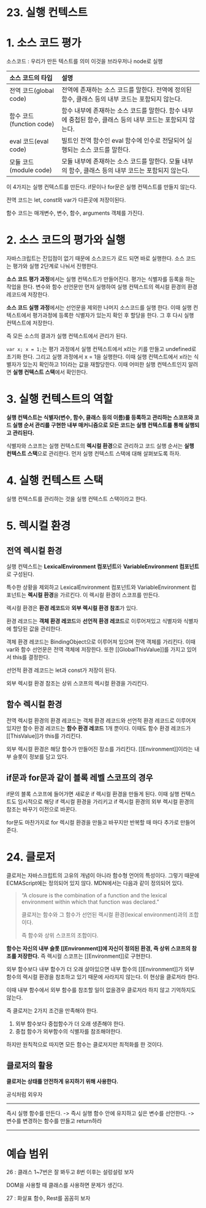 # 23. 실행 컨텍스트

# 1. 소스 코드 평가

소스코드 : 우리가 만든 텍스트를 의미 이것을 브라우저나 node로 실행

| 소스 코드의 타입         | 설명                                                         |
| :----------------------- | :----------------------------------------------------------- |
| 전역 코드(global code)   | 전역에 존재하는 소스 코드를 말한다. 전역에 정의된 함수, 클래스 등의 내부 코드는 포함되지 않는다. |
| 함수 코드(function code) | 함수 내부에 존재하는 소스 코드를 말한다. 함수 내부에 중첩된 함수, 클래스 등의 내부 코드는 포함되지 않는다. |
| eval 코드(eval code)     | 빌트인 전역 함수인 eval 함수에 인수로 전달되어 실행되는 소스 코드를 말한다. |
| 모듈 코드(module code)   | 모듈 내부에 존재하는 소스 코드를 말한다. 모듈 내부의 함수, 클래스 등의 내부 코드는 포함되지 않는다. |

이 4가지는 실행 컨텍스트를 만든다. if문이나 for문은 실행 컨텍스트를 만들지 않는다.

전역 코드는 let, const와 var가 다른곳에 저장이된다.

함수 코드는 매개변수, 변수, 함수, arguments 객체를 가진다.



# 2. 소스 코드의 평가와 실행

자바스크립트는 진입점이 없기 때문에 소스코드가 로드 되면 바로 실행한다. 소스 코드는 평가와 실행 2단계로 나눠서 진행한다. 

**소스 코드 평가 과정**에서는 실행 컨텍스트가 만들어진다. 평가는 식별자를 등록을 하는 작업을 한다. 변수와 함수 선언문만 먼저 실행하여 실행 컨텍스트의 렉시컬 환경의 환경 레코드에 저장한다.

**소스 코드 실행 과정**에서는 선언문을 제외한 나머지 소스코드를 실행 한다. 이때 실행 컨텍스트에서 평가과정에 등록한 식별자가 있는지 확인 후 할당을 한다. 그 후 다시 실행 컨텍스트에 저장한다.

즉 모든 소스의 결과가 실행 컨텍스트에서 관리가 된다.

`var x; x = 1;`는 평가 과정에서 실행 컨텍스트에서 x라는 키를 만들고 undefined로 초기화 한다. 그리고 실행 과정에서 x = 1을 실행한다. 이때 실행 컨텍스트에서 x라는 식별자가 있는지 확인하고 1이라는 값을 재할당한다. 이때 어떠한 실행 컨텍스트인지 알려면 **실행 컨텍스트 스택**에서 확인한다.



# 3. 실행 컨텍스트의 역할

**실행 컨텍스트는 식별자(변수, 함수, 클래스 등의 이름)를 등록하고 관리하는 스코프와 코드 실행 순서 관리를 구현한 내부 매커니즘으로 모든 코드는 실행 컨텍스트를 통해 실행되고 관리된다.**

식별자와 스코프는 실행 컨텍스트의 **렉시컬 환경**으로 관리하고 코드 실행 순서는 **실행 컨텍스트 스택**으로 관리한다. 먼저 실행 컨텍스트 스택에 대해 살펴보도록 하자.



# 4. 실행 컨텍스트 스택

실행 컨텍스트를 관리하는 것을 실행 컨텍스트 스택이라고 한다.



# 5. 렉시컬 환경

## 전역 렉시컬 환경

실행 컨텍스트는 **LexicalEnvironment 컴포넌트**와 **VariableEnvironment 컴포넌트**로 구성된다.

특수한 상황을 제외하고  LexicalEnvironment 컴포넌트와 VariableEnvironment 컴포넌트는 **렉시컬 환경**을 가르킨다. 이 렉시컬 환경이 스코프를 만든다.

렉시컬 환경은 **환경 레코드**와 **외부 렉시컬 환경 참조**가 있다.

환경 레코드는 **객체 환경 레코드**와 **선언적 환경 레코드**로 이루어져있고 식별자와 식별자에 할당된 값을 관리한다. 

객체 환경 레코드는 BindingObject으로 이루어져 있으며 전역 객체를 가리킨다. 이때 var와 함수 선언문은 전역 객체에 저장한다. 또한 [[GlobalThisValue]]를 가지고 있어서 this를 결정한다.

선언적 환경 레코드는 let과 const가 저장이 된다.

외부 렉시컬 환경 참조는 상위 스코프의 렉시컬 환경을 가리킨다.

## 함수 렉시컬 환경

전역 렉시컬 환경의 환경 레코드는 객체 환경 레코드와 선언적 환경 레코드로 이루어져 있지만 함수 환경 레코드는 **함수 환경 레코드** 1개 뿐이다. 이때도 함수 환경 레코드가 [[ThisValue]]가 this를 가리킨다.

외부 렉시컬 환경은 해당 함수가 만들어진 장소를 가리킨다. [[Environment]]이라는 내부 슬롯이 정보를 담고 있다.



## if문과 for문과 같이 블록 레벨 스코프의 경우

if문의 블록 스코프에 들어가면 새로운 if 렉시컬 환경을 만들게 된다. 이때 실행 컨텍스트도 임시적으로 해당 if 렉시컬 환경을 가리키고 if 렉시컬 환경의 외부 렉시컬 환경의 참조는 바꾸기 이전으로 바꾼다.

for문도 마찬가지로 for 렉시컬 환경을 만들고 바꾸지만 반복할 때 마다 추가로 만들어준다.



# 24. 클로저

클로저는 자바스크립트의 고유의 개념이 아니라 함수형 언어의 특성이다. 그렇기 때문에 ECMAScript에는 정의되어 있지 않다. MDN에서는 다음과 같이 정의되어 있다.

> “A closure is the combination of a function and the lexical environment within which that function was declared.”
>
> 클로저는 함수와 그 함수가 선언된 렉시컬 환경(lexical environment)과의 조합이다.
>
> 즉 함수와 상위 스코프의 조합이다.

**함수는 자신의 내부 슬롯 [[Environment]]에 자신이 정의된 환경, 즉 상위 스코프의 참조를 저장한다.** 즉 렉시컬 스코프는 [[Environment]]로 구현한다.

외부 함수보다 내부 함수가 더 오래 살아있으면 내부 함수의 [[Environment]]가 외부 함수의 렉시컬 환경을 참조하고 있기 때문에 사라지지 않는다. 이 현상을 클로저라 한다.

이때 내부 함수에서 외부 함수를 참조할 일이 없을경우 클로저라 하지 않고 기억하지도 않는다.

즉 클로저는 2가지 조건을 만족해야 한다.

1. 외부 함수보다 중첩함수가 더 오래 생존해야 한다.
2. 중첩 함수가 외부함수의 식별자를 참조해야한다.

하지만 원칙적으로 따지면 모든 함수는 클로저지만 최적화를 한 것이다.



## 클로저의 활용

**클로저는 상태를 안전하게 유지하기 위해 사용한다.** 

공식처럼 외우자

---

즉시 실행 함수를 만든다. -> 즉시 실행 함수 안에 유지하고 싶은 변수를 선언한다. -> 변수를 변경하는 함수를 만들고 return하라

---





# 예습 범위

26 : 클래스 1~7번은 잘 봐두고 8번 이후는 설렁설렁 보자

DOM을 사용할 때 클래스를 사용하면 문제가 생긴다.

27 : 화살표 								함수, Rest를 꼼꼼히 보자